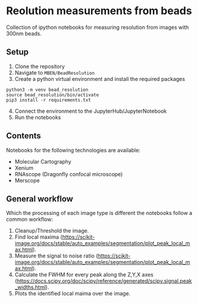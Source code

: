 # Reolution measurements from beads

Collection of ipython notebooks for measuring resolution from images with 300nm beads.

## Setup

1) Clone the repository
2) Navigate to `MBEN/BeadResolution`
3) Create a python virtual environment and install the required packages  
```
python3 -m venv bead_resolution
source bead_resolution/bin/activate
pip3 install -r requirements.txt
```
4) Connect the environment to the JupyterHub/JupyterNotebook
5) Run the notebooks

## Contents
Notebooks for the following technologies are available:
- Molecular Cartography
- Xenium
- RNAscope (Dragonfly confocal microscope)
- Merscope
  
## General workflow
Which the processing of each image type is different the notebooks follow a common workflow:
1) Cleanup/Threshold the image.
2) Find local maxima (https://scikit-image.org/docs/stable/auto_examples/segmentation/plot_peak_local_max.html).
3) Measure the signal to noise ratio (https://scikit-image.org/docs/stable/auto_examples/segmentation/plot_peak_local_max.html).
4) Calculate the FWHM for every peak along the Z,Y,X axes (https://docs.scipy.org/doc/scipy/reference/generated/scipy.signal.peak_widths.html).
5) Plots the identified local maima over the image.

